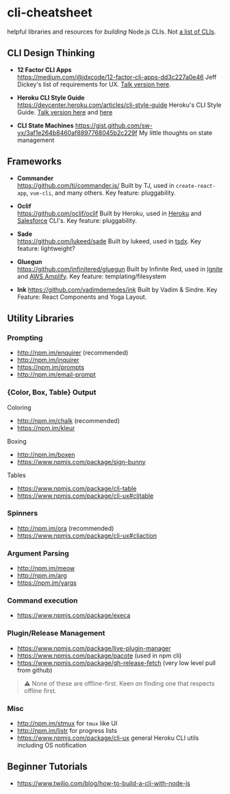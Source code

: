 # cli-cheatsheet
helpful libraries and resources for *building* Node.js CLIs. Not [a list of CLIs](https://github.com/agarrharr/awesome-cli-apps).

## CLI Design Thinking

- **12 Factor CLI Apps**  
  https://medium.com/@jdxcode/12-factor-cli-apps-dd3c227a0e46
  Jeff Dickey's list of requirements for UX. [Talk version here](https://www.youtube.com/watch?v=Izx3-KSuaM8).

- **Heroku CLI Style Guide**  
  https://devcenter.heroku.com/articles/cli-style-guide
  Heroku's CLI Style Guide. [Talk version here](https://www.youtube.com/watch?v=PHiDG-_XoRk) and [here](https://www.youtube.com/watch?v=a6ud5MkVN_s)

- **CLI State Machines**
  https://gist.github.com/sw-yx/3af1e264b8460af8897768045b2c229f
  My little thoughts on state management
  
## Frameworks

- **Commander**  
  https://github.com/tj/commander.js/
  Built by TJ, used in `create-react-app`, `vue-cli`, and many others. Key feature: pluggability.
  
- **Oclif**  
  https://github.com/oclif/oclif
  Built by Heroku, used in [Heroku](https://github.com/heroku/cli) and [Salesforce](https://developer.salesforce.com/tools/sfdxcli) CLI's. Key feature: pluggability.
  
- **Sade**  
  https://github.com/lukeed/sade
  Built by lukeed, used in [tsdx](https://github.com/palmerhq/tsdx). Key feature: lightweight?
  
- **Gluegun**  
  https://github.com/infinitered/gluegun
  Built by Infinite Red, used in [Ignite](https://github.com/infinitered/ignite) and [AWS Amplify](https://github.com/aws-amplify/amplify-cli). Key feature: templating/filesystem
  
- **Ink**
  https://github.com/vadimdemedes/ink
  Built by Vadim & Sindre. Key Feature: React Components and Yoga Layout.

## Utility Libraries

### Prompting

- http://npm.im/enquirer (recommended)
- http://npm.im/inquirer
- https://npm.im/prompts
- http://npm.im/email-prompt

### {Color, Box, Table} Output

Coloring

- http://npm.im/chalk (recommended)
- https://npm.im/kleur

Boxing

- http://npm.im/boxen
- https://www.npmjs.com/package/sign-bunny

Tables

- https://www.npmjs.com/package/cli-table
- https://www.npmjs.com/package/cli-ux#clitable

### Spinners

- http://npm.im/ora (recommended)
- https://www.npmjs.com/package/cli-ux#cliaction

### Argument Parsing

- http://npm.im/meow
- http://npm.im/arg
- https://npm.im/yargs

### Command execution

- https://www.npmjs.com/package/execa

### Plugin/Release Management

- https://www.npmjs.com/package/live-plugin-manager
- https://www.npmjs.com/package/pacote (used in npm cli)
- https://www.npmjs.com/package/gh-release-fetch (very low level pull from github)

> ⚠️ None of these are offline-first. Keen on finding one that respects offline first.

### Misc

- http://npm.im/stmux for `tmux` like UI
- http://npm.im/listr for progress lists
- https://www.npmjs.com/package/cli-ux general Heroku CLI utils including OS notification


## Beginner Tutorials

- https://www.twilio.com/blog/how-to-build-a-cli-with-node-js
